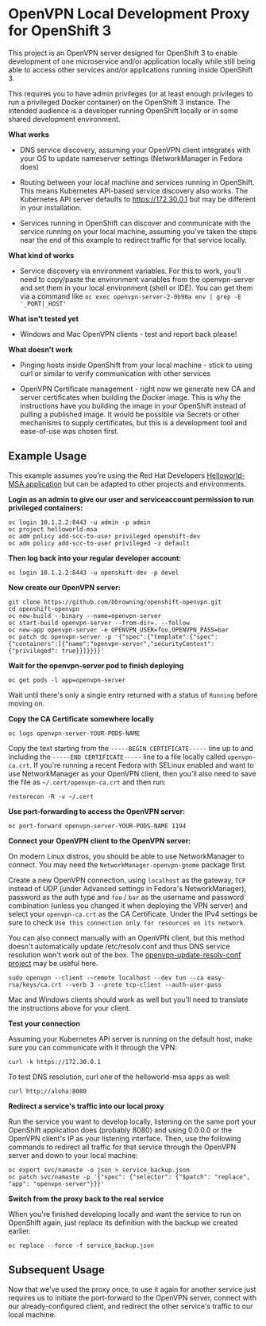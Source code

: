 
# OpenVPN Local Development Proxy for OpenShift 3

This project is an OpenVPN server designed for OpenShift 3 to enable
development of one microservice and/or application locally while still
being able to access other services and/or applications running inside
OpenShift 3.

This requires you to have admin privileges (or at least enough
privileges to run a privileged Docker container) on the OpenShift 3
instance. The intended audience is a developer running OpenShift
locally or in some shared development environment.

**What works**

- DNS service discovery, assuming your OpenVPN client integrates with
  your OS to update nameserver settings (NetworkManager in Fedora does)

- Routing between your local machine and services running in
  OpenShift. This means Kubernetes API-based service discovery also
  works. The Kubernetes API server defaults to https://172.30.0.1 but
  may be different in your installation.

- Services running in OpenShift can discover and communicate with the
  service running on your local machine, assuming you've taken the
  steps near the end of this example to redirect traffic for that
  service locally.

**What kind of works**

- Service discovery via environment variables. For this to work,
  you'll need to copy/paste the environment variables from the
  openvpn-server and set them in your local environment (shell or
  IDE). You can get them via a command like `oc exec
  openvpn-server-2-0b90a env | grep -E '_PORT|_HOST'`

**What isn't tested yet**

- Windows and Mac OpenVPN clients - test and report back please!

**What doesn't work**

- Pinging hosts inside OpenShift from your local machine - stick to
  using curl or similar to verify communication with other services

- OpenVPN Certificate management - right now we generate new CA and
  server certificates when building the Docker image. This is why the
  instructions have you building the image in your OpenShift instead
  of pulling a published image. It would be possible via Secrets or
  other mechanisms to supply certificates, but this is a development
  tool and ease-of-use was chosen first.

## Example Usage

This example assumes you're using the Red Hat Developers
[Helloworld-MSA
application](https://htmlpreview.github.io/?https://github.com/redhat-helloworld-msa/helloworld-msa/blob/master/readme.html)
but can be adapted to other projects and environments.

**Login as an admin to give our user and serviceaccount permission to
  run privileged containers:**

    oc login 10.1.2.2:8443 -u admin -p admin
    oc project helloworld-msa
    oc adm policy add-scc-to-user privileged openshift-dev
    oc adm policy add-scc-to-user privileged -z default


**Then log back into your regular developer account:**

    oc login 10.1.2.2:8443 -u openshift-dev -p devel


**Now create our OpenVPN server:**

    git clone https://github.com/bbrowning/openshift-openvpn.git
    cd openshift-openvpn
    oc new-build --binary --name=openvpn-server
    oc start-build openvpn-server --from-dir=. --follow
    oc new-app openvpn-server -e OPENVPN_USER=foo,OPENVPN_PASS=bar
    oc patch dc openvpn-server -p '{"spec":{"template":{"spec":{"containers":[{"name":"openvpn-server","securityContext":{"privileged": true}}]}}}}'


**Wait for the openvpn-server pod to finish deploying**

    oc get pods -l app=openvpn-server

Wait until there's only a single entry returned with a status of
`Running` before moving on.


**Copy the CA Certificate somewhere locally**

    oc logs openvpn-server-YOUR-PODS-NAME

Copy the text starting from the `-----BEGIN CERTIFICATE-----` line up
to and including the `-----END CERTIFICATE-----` line to a file
locally called `openvpn-ca.crt`. If you're running a recent Fedora
with SELinux enabled and want to use NetworkManager as your OpenVPN
client, then you'll also need to save the file as
`~/.cert/openvpn-ca.crt` and then run:

    restorecon -R -v ~/.cert


**Use port-forwarding to access the OpenVPN server:**

    oc port-forward openvpn-server-YOUR-PODS-NAME 1194


**Connect your OpenVPN client to the OpenVPN server:**

On modern Linux distros, you should be able to use NetworkManager to
connect. You may need the `NetworkManager-openvpn-gnome` package first.

Create a new OpenVPN connection, using `localhost` as the gateway,
`TCP` instead of UDP (under Advanced settings in Fedora's
NetworkManager), password as the auth type and `foo` / `bar` as the
username and password combination (unless you changed it when
deploying the VPN server) and select your `openvpn-ca.crt` as the CA
Certificate. Under the IPv4 settings be sure to check `Use this
connection only for resources on its network`.

You can also connect manually with an OpenVPN client, but this method
doesn't automatically update /etc/resolv.conf and thus DNS service
resolution won't work out of the box. The [openvpn-update-resolv-conf
project](https://github.com/masterkorp/openvpn-update-resolv-conf) may
be useful here.

    sudo openvpn --client --remote localhost --dev tun --ca easy-rsa/keys/ca.crt --verb 3 --proto tcp-client --auth-user-pass

Mac and Windows clients should work as well but you'll need to
translate the instructions above for your client.


**Test your connection**

Assuming your Kubernetes API server is running on the default host,
make sure you can communicate with it through the VPN:

    curl -k https://172.30.0.1

To test DNS resolution, curl one of the helloworld-msa apps as well:

    curl http://aloha:8080


**Redirect a service's traffic into our local proxy**

Run the service you want to develop locally, listening on the same
port your OpenShift application does (probably 8080) and using 0.0.0.0
or the OpenVPN client's IP as your listening interface. Then, use the
following commands to redirect all traffic for that service through
the OpenVPN server and down to your local machine:

    oc export svc/namaste -o json > service_backup.json
    oc patch svc/namaste -p '{"spec": {"selector": {"$patch": "replace", "app": "openvpn-server"}}}'


**Switch from the proxy back to the real service**

When you're finished developing locally and want the service to run on
OpenShift again, just replace its definition with the backup we
created earlier.

    oc replace --force -f service_backup.json

## Subsequent Usage

Now that we've used the proxy once, to use it again for another
service just requires us to initiate the port-forward to the OpenVPN
server, connect with our already-configured client, and redirect the
other service's traffic to our local machine.
